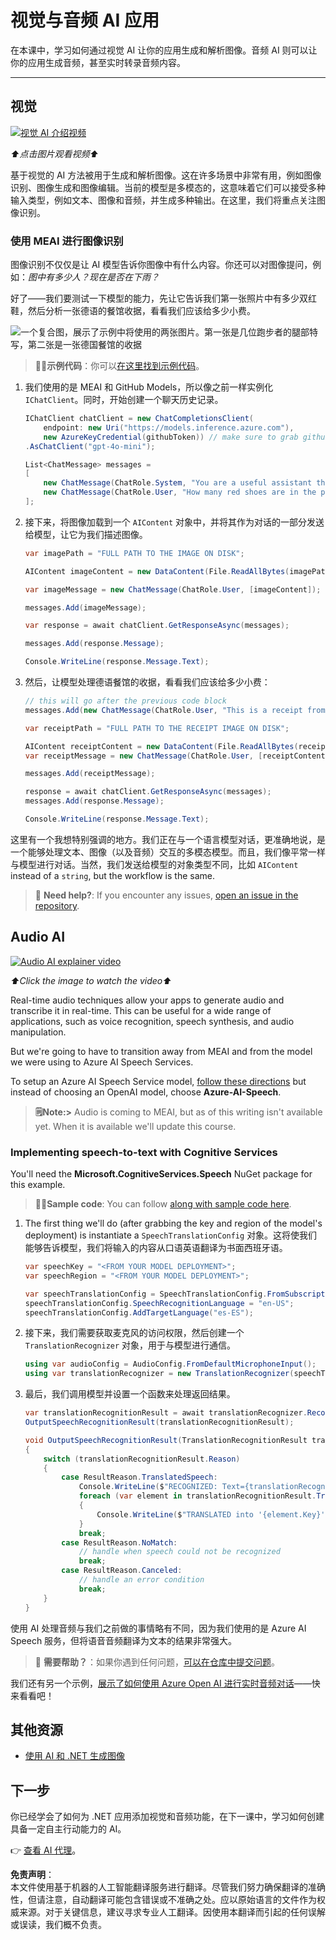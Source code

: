 # 视觉与音频 AI 应用

在本课中，学习如何通过视觉 AI 让你的应用生成和解析图像。音频 AI 则可以让你的应用生成音频，甚至实时转录音频内容。

---

## 视觉

[![视觉 AI 介绍视频](https://img.youtube.com/vi/QXbASt1KXuw/0.jpg)](https://youtu.be/QXbASt1KXuw?feature=shared)

_⬆️点击图片观看视频⬆️_

基于视觉的 AI 方法被用于生成和解析图像。这在许多场景中非常有用，例如图像识别、图像生成和图像编辑。当前的模型是多模态的，这意味着它们可以接受多种输入类型，例如文本、图像和音频，并生成多种输出。在这里，我们将重点关注图像识别。

### 使用 MEAI 进行图像识别

图像识别不仅仅是让 AI 模型告诉你图像中有什么内容。你还可以对图像提问，例如：_图中有多少人？现在是否在下雨？_

好了——我们要测试一下模型的能力，先让它告诉我们第一张照片中有多少双红鞋，然后分析一张德语的餐馆收据，看看我们应该给多少小费。

![一个复合图，展示了示例中将使用的两张图片。第一张是几位跑步者的腿部特写，第二张是一张德国餐馆的收据](../../../translated_images/example-visual-image.e2fc4ffa5f01b3d65bb9bd5d23eebf97513bf486b761209b28fea06b63a11f6c.zh.png)

> 🧑‍💻**示例代码**：你可以[在这里找到示例代码](../../../03-CoreGenerativeAITechniques/src/Vision-01MEAI-GitHubModels)。

1. 我们使用的是 MEAI 和 GitHub Models，所以像之前一样实例化 `IChatClient`。同时，开始创建一个聊天历史记录。

    ```csharp
    IChatClient chatClient = new ChatCompletionsClient(
        endpoint: new Uri("https://models.inference.azure.com"),
        new AzureKeyCredential(githubToken)) // make sure to grab githubToken from the secrets or environment
    .AsChatClient("gpt-4o-mini");

    List<ChatMessage> messages = 
    [
        new ChatMessage(ChatRole.System, "You are a useful assistant that describes images using a direct style."),
        new ChatMessage(ChatRole.User, "How many red shoes are in the photo?") // we'll start with the running photo
    ];
    ```

2. 接下来，将图像加载到一个 `AIContent` 对象中，并将其作为对话的一部分发送给模型，让它为我们描述图像。

    ```csharp
    var imagePath = "FULL PATH TO THE IMAGE ON DISK";

    AIContent imageContent = new DataContent(File.ReadAllBytes(imagePath), "image/jpeg"); // the important part here is that we're loading it in bytes. The image could come from anywhere.

    var imageMessage = new ChatMessage(ChatRole.User, [imageContent]);

    messages.Add(imageMessage);

    var response = await chatClient.GetResponseAsync(messages);

    messages.Add(response.Message);

    Console.WriteLine(response.Message.Text);
    ```

3. 然后，让模型处理德语餐馆的收据，看看我们应该给多少小费：

    ```csharp
    // this will go after the previous code block
    messages.Add(new ChatMessage(ChatRole.User, "This is a receipt from a lunch. I had the sausage. How much of a tip should I leave?"));

    var receiptPath = "FULL PATH TO THE RECEIPT IMAGE ON DISK";

    AIContent receiptContent = new DataContent(File.ReadAllBytes(receiptPath), "image/jpeg");
    var receiptMessage = new ChatMessage(ChatRole.User, [receiptContent]);

    messages.Add(receiptMessage);

    response = await chatClient.GetResponseAsync(messages);
    messages.Add(response.Message);

    Console.WriteLine(response.Message.Text);
    ```

这里有一个我想特别强调的地方。我们正在与一个语言模型对话，更准确地说，是一个能够处理文本、图像（以及音频）交互的多模态模型。而且，我们像平常一样与模型进行对话。当然，我们发送给模型的对象类型不同，比如 `AIContent` instead of a `string`, but the workflow is the same.

> 🙋 **Need help?**: If you encounter any issues, [open an issue in the repository](https://github.com/microsoft/Generative-AI-for-beginners-dotnet/issues/new).

## Audio AI

[![Audio AI explainer video](https://img.youtube.com/vi/fuquPXRNqCo/0.jpg)](https://youtu.be/fuquPXRNqCo?feature=shared)

_⬆️Click the image to watch the video⬆️_

Real-time audio techniques allow your apps to generate audio and transcribe it in real-time. This can be useful for a wide range of applications, such as voice recognition, speech synthesis, and audio manipulation.

But we're going to have to transition away from MEAI and from the model we were using to Azure AI Speech Services.

To setup an Azure AI Speech Service model, [follow these directions](../02-SetupDevEnvironment/getting-started-azure-openai.md) but instead of choosing an OpenAI model, choose **Azure-AI-Speech**.

> **🗒️Note:>** Audio is coming to MEAI, but as of this writing isn't available yet. When it is available we'll update this course.

### Implementing speech-to-text with Cognitive Services

You'll need the **Microsoft.CognitiveServices.Speech** NuGet package for this example.

> 🧑‍💻**Sample code**: You can follow [along with sample code here](../../../03-CoreGenerativeAITechniques/src/Audio-01-SpeechMic).

1. The first thing we'll do (after grabbing the key and region of the model's deployment) is instantiate a `SpeechTranslationConfig` 对象。这将使我们能够告诉模型，我们将输入的内容从口语英语翻译为书面西班牙语。

    ```csharp
    var speechKey = "<FROM YOUR MODEL DEPLOYMENT>";
    var speechRegion = "<FROM YOUR MODEL DEPLOYMENT>";

    var speechTranslationConfig = SpeechTranslationConfig.FromSubscription(speechKey, speechRegion);
    speechTranslationConfig.SpeechRecognitionLanguage = "en-US";
    speechTranslationConfig.AddTargetLanguage("es-ES");
    ```

4. 接下来，我们需要获取麦克风的访问权限，然后创建一个 `TranslationRecognizer` 对象，用于与模型进行通信。

    ```csharp
    using var audioConfig = AudioConfig.FromDefaultMicrophoneInput();
    using var translationRecognizer = new TranslationRecognizer(speechTranslationConfig, audioConfig);
    ```

5. 最后，我们调用模型并设置一个函数来处理返回结果。

    ```csharp
    var translationRecognitionResult = await translationRecognizer.RecognizeOnceAsync();
    OutputSpeechRecognitionResult(translationRecognitionResult);

    void OutputSpeechRecognitionResult(TranslationRecognitionResult translationRecognitionResult)
    {
        switch (translationRecognitionResult.Reason)
        {
            case ResultReason.TranslatedSpeech:
                Console.WriteLine($"RECOGNIZED: Text={translationRecognitionResult.Text}");
                foreach (var element in translationRecognitionResult.Translations)
                {
                    Console.WriteLine($"TRANSLATED into '{element.Key}': {element.Value}");
                }
                break;
            case ResultReason.NoMatch:
                // handle when speech could not be recognized
                break;
            case ResultReason.Canceled:
                // handle an error condition
                break;
        }
    }
    ```

使用 AI 处理音频与我们之前做的事情略有不同，因为我们使用的是 Azure AI Speech 服务，但将语音音频翻译为文本的结果非常强大。

> 🙋 **需要帮助？**：如果你遇到任何问题，[可以在仓库中提交问题](https://github.com/microsoft/Generative-AI-for-beginners-dotnet/issues/new)。

我们还有另一个示例，[展示了如何使用 Azure Open AI 进行实时音频对话](../../../03-CoreGenerativeAITechniques/src/Audio-02-RealTimeAudio)——快来看看吧！


## 其他资源

- [使用 AI 和 .NET 生成图像](https://learn.microsoft.com/dotnet/ai/quickstarts/quickstart-openai-generate-images?tabs=azd&pivots=openai)


## 下一步

你已经学会了如何为 .NET 应用添加视觉和音频功能，在下一课中，学习如何创建具备一定自主行动能力的 AI。

👉 [查看 AI 代理](./04-agents.md)。

**免责声明**：  
本文件使用基于机器的人工智能翻译服务进行翻译。尽管我们努力确保翻译的准确性，但请注意，自动翻译可能包含错误或不准确之处。应以原始语言的文件作为权威来源。对于关键信息，建议寻求专业人工翻译。因使用本翻译而引起的任何误解或误读，我们概不负责。
